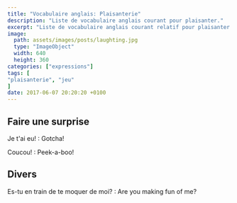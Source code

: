```yaml
---
title: "Vocabulaire anglais: Plaisanterie"
description: "Liste de vocabulaire anglais courant pour plaisanter."
excerpt: "Liste de vocabulaire anglais courant relatif pour plaisanter."
image:
  path: assets/images/posts/laughting.jpg
  type: "ImageObject"
  width: 640
  height: 360
categories: ["expressions"]
tags: [
"plaisanterie", "jeu"
]
date: 2017-06-07 20:20:20 +0100
---
```


## Faire une surprise

Je t'ai eu!
: Gotcha!

Coucou!
: Peek-a-boo!


## Divers

Es-tu en train de te moquer de moi?
: Are you making fun of me?
